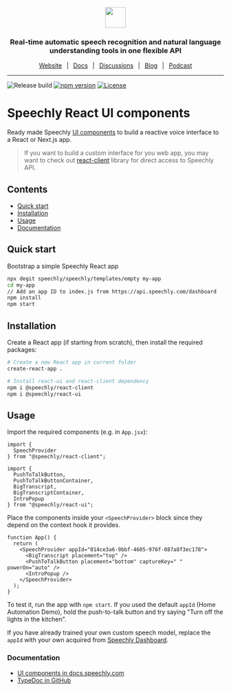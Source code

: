 <div align="center" markdown="1">
<a href="https://www.speechly.com">
   <img src="https://d33wubrfki0l68.cloudfront.net/f15fc952956e1952d6bd23661b7a7ee6b775faaa/c1b30/img/speechly-logo-duo-black.svg" height="48" />
</a>

### Real-time automatic speech recognition and natural language understanding tools in one flexible API

[Website](https://www.speechly.com/)
&ensp;|&ensp;
[Docs](https://docs.speechly.com/)
&ensp;|&ensp;
[Discussions](https://github.com/speechly/speechly/discussions)
&ensp;|&ensp;
[Blog](https://www.speechly.com/blog/)
&ensp;|&ensp;
[Podcast](https://anchor.fm/the-speechly-podcast)

---
</div>

![Release build](https://github.com/speechly/react-ui/workflows/Release%20build/badge.svg)
[![npm version](https://badge.fury.io/js/%40speechly%2Freact-ui.svg)](https://badge.fury.io/js/%40speechly%2Freact-ui)
[![License](http://img.shields.io/:license-mit-blue.svg)](LICENSE)

# Speechly React UI components

Ready made Speechly [UI components](https://docs.speechly.com/client-libraries/ui-components/) to build a reactive voice interface  to a React or Next.js app.

> If you want to build a custom interface for you web app, you may want to check out [react-client](https://github.com/speechly/speechly/tree/main/libraries/react-client) library for direct access to Speechly API.

## Contents

- [Quick start](#quick-start)
- [Installation](#installation)
- [Usage](#usage)
- [Documentation](#documentation)

## Quick start

Bootstrap a simple Speechly React app

```sh
npx degit speechly/speechly/templates/empty my-app
cd my-app
// Add an app ID to index.js from https://api.speechly.com/dashboard
npm install
npm start
```

## Installation

Create a React app (if starting from scratch), then install the required packages:

```sh
# Create a new React app in current folder
create-react-app .

# Install react-ui and react-client dependency
npm i @speechly/react-client
npm i @speechly/react-ui
```

## Usage

Import the required components (e.g. in `App.jsx`):

```tsx
import {
  SpeechProvider
} from "@speechly/react-client";

import {
  PushToTalkButton,
  PushToTalkButtonContainer,
  BigTranscript,
  BigTranscriptContainer,
  IntroPopup
} from "@speechly/react-ui";
```

Place the components inside your `<SpeechProvider>` block since they depend on the context hook it provides.

```tsx
function App() {
  return (
    <SpeechProvider appId="014ce3a6-9bbf-4605-976f-087a8f3ec178">
      <BigTranscript placement="top" />
      <PushToTalkButton placement="bottom" captureKey=" " powerOn="auto" />
      <IntroPopup />
    </SpeechProvider>
  );
}
```

To test it, run the app with `npm start`. If you used the default `appId` (Home Automation Demo), hold the push-to-talk button and try saying "Turn off the lights in the kitchen".

If you have already trained your own custom speech model, replace the `appId` with your own acquired from [Speechly Dashboard](https://speechly.com/dashboard).

### Documentation

- [UI components in docs.speechly.com](https://docs.speechly.com/ui-components/)
- [TypeDoc in GitHub](https://github.com/speechly/speechly/tree/main/libraries/react-ui/docs/)
